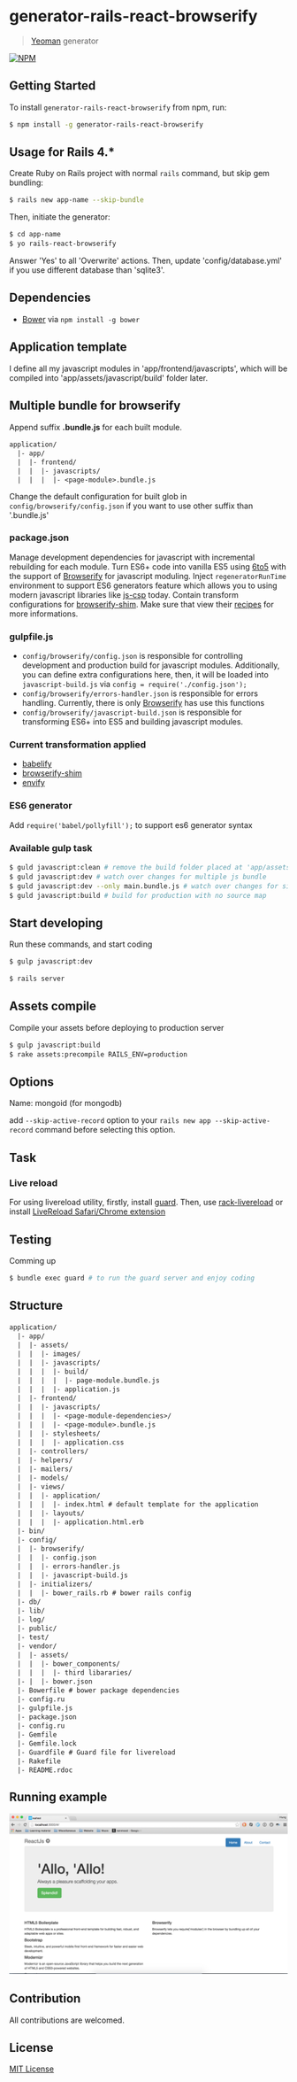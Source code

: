 # generator-rails-react-browserify

> [Yeoman](http://yeoman.io) generator

[![NPM](https://nodei.co/npm/generator-rails-react-browserify.png?downloads=true)](https://nodei.co/npm/generator-rails-react-browserify/)

## Getting Started

To install `generator-rails-react-browserify` from npm, run:

```bash
$ npm install -g generator-rails-react-browserify
```

## Usage for Rails 4.*

Create Ruby on Rails project with normal `rails` command, but skip gem bundling:

```bash
$ rails new app-name --skip-bundle
```

Then, initiate the generator:

```bash
$ cd app-name
$ yo rails-react-browserify
```

Answer 'Yes' to all 'Overwrite' actions. Then, update 'config/database.yml' if you use different database than 'sqlite3'.

## Dependencies

- [Bower](http://bower.io/) via `npm install -g bower`

## Application template

I define all my javascript modules in 'app/frontend/javascripts', which will be compiled into 'app/assets/javascript/build'
folder later.

## Multiple bundle for browserify
Append suffix __.bundle.js__ for each built module.

```
application/
  |- app/
  |  |- frontend/
  |  |  |- javascripts/
  |  |  |  |- <page-module>.bundle.js
```

Change the default configuration for built glob in `config/browserify/config.json` if you want to use other suffix than '.bundle.js'

### package.json

Manage development dependencies for javascript with incremental rebuilding for each module. Turn ES6+ code into vanilla ES5
using [6to5](https://6to5.org/) with the support of [Browserify](http://browserify.org/) for javascript moduling. Inject
`regeneratorRunTime` environment to support ES6 generators feature which allows you to using modern javascript libraries like
[js-csp](https://github.com/ubolonton/js-csp) today. Contain transform configurations for [browserify-shim](https://github.com/thlorenz/browserify-shim).
Make sure that view their [recipes](https://github.com/thlorenz/browserify-shim/wiki/browserify-shim-recipes) for more informations.

### gulpfile.js

- `config/browserify/config.json` is responsible for controlling development and production build for javascript modules. Additionally, you can
  define extra configurations here, then, it will be loaded into `javascript-build.js` via `config = require('./config.json');`
- `config/browserify/errors-handler.json` is responsible for errors handling. Currently, there is only [Browserify](http://browserify.org/)
  has use this functions
- `config/browserify/javascript-build.json` is responsible for transforming ES6+ into ES5 and building javascript modules.

### Current transformation applied

- [babelify](https://github.com/babel/babelify)
- [browserify-shim](https://github.com/thlorenz/browserify-shim)
- [envify](https://github.com/babel/babelify)

### ES6 generator
Add `require('babel/pollyfill');` to support es6 generator syntax

### Available gulp task

```bash
$ guld javascript:clean # remove the build folder placed at 'app/assets/javascripts/build'
$ guld javascript:dev # watch over changes for multiple js bundle
$ guld javascript:dev --only main.bundle.js # watch over changes for single js module
$ guld javascript:build # build for production with no source map
```

## Start developing

Run these commands, and start coding

```bash
$ gulp javascript:dev
```

```bash
$ rails server
```

## Assets compile
Compile your assets before deploying to production server

```bash
$ gulp javascript:build
$ rake assets:precompile RAILS_ENV=production
```

## Options

Name: mongoid (for mongodb)

add `--skip-active-record` option to your `rails new app --skip-active-record` command before selecting this option.

## Task

### Live reload

For using livereload utility, firstly, install [guard](https://github.com/guard/guard-livereload). Then, use [rack-livereload](https://github.com/johnbintz/rack-livereload)
or install [LiveReload Safari/Chrome extension](http://feedback.livereload.com/knowledgebase/articles/86242-how-do-i-install-and-use-the-browser-extensions-)

## Testing
Comming up

```bash
$ bundle exec guard # to run the guard server and enjoy coding
```
## Structure

```
application/
  |- app/
  |  |- assets/
  |  |  |- images/
  |  |  |- javascripts/
  |  |  |  |- build/
  |  |  |  |  |- page-module.bundle.js
  |  |  |  |- application.js
  |  |- frontend/
  |  |  |- javascripts/
  |  |  |  |- <page-module-dependencies>/
  |  |  |  |- <page-module>.bundle.js
  |  |  |- stylesheets/
  |  |  |  |- application.css
  |  |- controllers/
  |  |- helpers/
  |  |- mailers/
  |  |- models/
  |  |- views/
  |  |  |- application/
  |  |  |  |- index.html # default template for the application
  |  |  |- layouts/
  |  |  |  |- application.html.erb
  |- bin/
  |- config/
  |  |- browserify/
  |  |  |- config.json
  |  |  |- errors-handler.js
  |  |  |- javascript-build.js
  |  |- initializers/
  |  |  |- bower_rails.rb # bower rails config
  |- db/
  |- lib/
  |- log/
  |- public/
  |- test/
  |- vendor/
  |  |- assets/
  |  |  |- bower_components/
  |  |  |  |- third libararies/
  |- |  |- bower.json
  |- Bowerfile # bower package dependencies
  |- config.ru
  |- gulpfile.js
  |- package.json
  |- config.ru
  |- Gemfile
  |- Gemfile.lock
  |- Guardfile # Guard file for livereload
  |- Rakefile
  |- README.rdoc
```

## Running example
![alt text](https://raw.githubusercontent.com/hung-phan/generator-rails-react-browserify/master/screenshot.png "application screenshot")

## Contribution
All contributions are welcomed.

## License

[MIT License](http://en.wikipedia.org/wiki/MIT_License)
